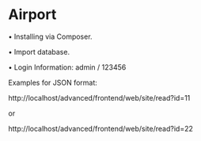 # Airport

• Installing via Composer.

• Import database.

• Login Information: admin / 123456
  

Examples for JSON format:

http://localhost/advanced/frontend/web/site/read?id=11

or 

http://localhost/advanced/frontend/web/site/read?id=22
